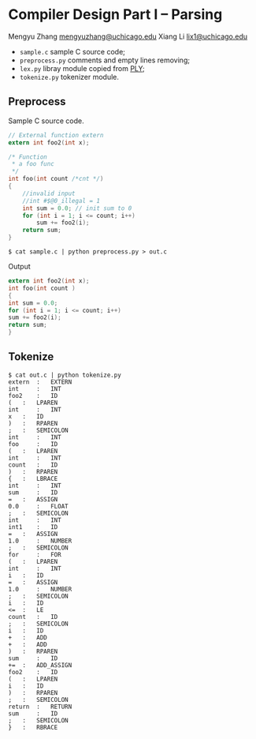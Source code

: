 
Compiler Design Part I – Parsing
================================

Mengyu Zhang mengyuzhang@uchicago.edu
Xiang Li lix1@uchicago.edu

- `sample.c` sample C source code;
- `preprocess.py` comments and empty lines removing;
- `lex.py` libray module copied from [PLY](http://www.dabeaz.com/ply/);
- `tokenize.py` tokenizer module.

Preprocess
----------

Sample C source code.

```c
// External function extern 
extern int foo2(int x); 

/* Function 
 * a foo func
 */
int foo(int count /*cnt */)
{
    //invalid input
    //int #$@0_illegal = 1
    int sum = 0.0; // init sum to 0
    for (int i = 1; i <= count; i++) 
        sum += foo2(i); 
    return sum; 
}
```

```
$ cat sample.c | python preprocess.py > out.c
```

Output

```c
extern int foo2(int x);
int foo(int count )
{
int sum = 0.0;
for (int i = 1; i <= count; i++)
sum += foo2(i);
return sum;
}
```


Tokenize
--------

```
$ cat out.c | python tokenize.py 
extern 	:	EXTERN
int 	:	INT
foo2 	:	ID
( 	:	LPAREN
int 	:	INT
x 	:	ID
) 	:	RPAREN
; 	:	SEMICOLON
int 	:	INT
foo 	:	ID
( 	:	LPAREN
int 	:	INT
count 	:	ID
) 	:	RPAREN
{ 	:	LBRACE
int 	:	INT
sum 	:	ID
= 	:	ASSIGN
0.0 	:	FLOAT
; 	:	SEMICOLON
int 	:	INT
int1 	:	ID
= 	:	ASSIGN
1.0 	:	NUMBER
; 	:	SEMICOLON
for 	:	FOR
( 	:	LPAREN
int 	:	INT
i 	:	ID
= 	:	ASSIGN
1.0 	:	NUMBER
; 	:	SEMICOLON
i 	:	ID
<= 	:	LE
count 	:	ID
; 	:	SEMICOLON
i 	:	ID
+ 	:	ADD
+ 	:	ADD
) 	:	RPAREN
sum 	:	ID
+= 	:	ADD_ASSIGN
foo2 	:	ID
( 	:	LPAREN
i 	:	ID
) 	:	RPAREN
; 	:	SEMICOLON
return 	:	RETURN
sum 	:	ID
; 	:	SEMICOLON
} 	:	RBRACE
```

